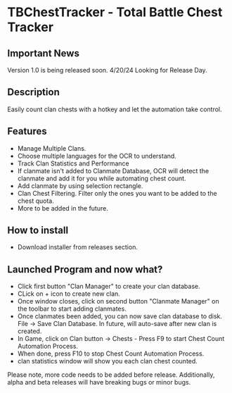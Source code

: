 # TBChestTracker - Total Battle Chest Tracker

## Important News
Version 1.0 is being released soon. 4/20/24 Looking for Release Day.
## Description
Easily count clan chests with a hotkey and let the automation take control. 
## Features
- Manage Multiple Clans.
- Choose multiple languages for the OCR to understand.
- Track Clan Statistics and Performance
- If clanmate isn't added to Clanmate Database, OCR will detect the clanmate and add it for you while automating chest count.
- Add clanmate by using selection rectangle.
- Clan Chest Filtering. Filter only the ones you want to be added to the chest quota.
- More to be added in the future. 
## How to install
- Download installer from releases section.
## Launched Program and now what?
- Click first button "Clan Manager" to create your clan database.
- CLick on + icon to create new clan.
- Once window closes, click on second button "Clanmate Manager" on the toolbar to start adding clanmates. 
- Once clanmates been added, you can now save clan database to disk. File -> Save Clan Database. In future, will auto-save after new clan is created.
- In Game, click on Clan button -> Chests - Press F9 to start Chest Count Automation Process.
- When done, press F10 to stop Chest Count Automation Process.
- clan statistics window will show you each clan chest counted.

Please note, more code needs to be added before release. Additionally, alpha and beta releases will have breaking bugs or minor bugs.

